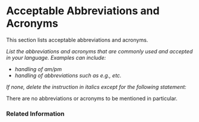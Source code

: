 # Acceptable Abbreviations and Acronyms

This section lists acceptable abbreviations and acronyms.

*List the abbreviations and acronyms that are commonly used and accepted in your language. Examples can include:*
* *handling of am/pm*
* *handling of abbreviations such as e.g., etc.*

*If none, delete the instruction in italics except for the following statement:*

There are no abbreviations or acronyms to be mentioned in particular.

### Related Information
